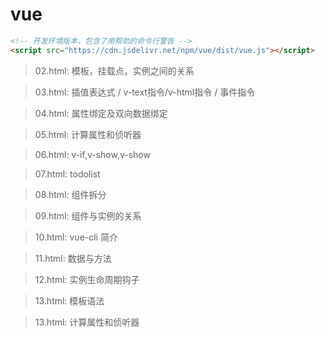 # vue
```html
<!-- 开发环境版本，包含了用帮助的命令行警告 -->
<script src="https://cdn.jsdelivr.net/npm/vue/dist/vue.js"></script>
```
>02.html: 模板，挂载点，实例之间的关系 

>03.html: 插值表达式 / v-text指令/v-html指令 / 事件指令 

>04.html: 属性绑定及双向数据绑定 

>05.html: 计算属性和侦听器 

>06.html: v-if,v-show,v-show 

>07.html: todolist 

>08.html: 组件拆分 

>09.html: 组件与实例的关系 

>10.html: vue-cli 简介 

>11.html: 数据与方法 

>12.html: 实例生命周期钩子 

>13.html: 模板语法 

>13.html: 计算属性和侦听器 
